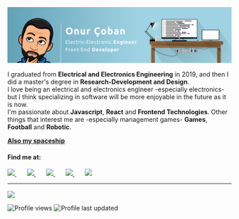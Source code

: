 <p align=center>
  
  ![Saldocc](https://github.com/Saldocc/Saldocc/blob/main/Resources/Banner.png)
  
</p>


<p align="left">
   I graduated from <b>Electrical and Electronics Engineering</b> in 2019, and then I did a master's degree in <b>Research-Development and Design</b>. <br/>
  I love being an electrical and electronics engineer -especially electronics- but I think specializing in software will be more enjoyable  in the future as it is now. <br/>
  I'm passionate about <b>Javascript</b>, <b>React</b> and <b>Frontend Technologies</b>. 
  Other things that interest me are -especially management games- <b>Games</b>, <b>Football</b> and <b>Robotic</b>.  
</p>

  <a href="https://saldoc.github.io/">
     <b>Also my spaceship</b>
  </a>

#### Find me at: 

<p align="left">
   <a href="https://twitter.com/devSaldoc">
    <img width="32px" src="https://cdn.jsdelivr.net/npm/simple-icons@v3/icons/twitter.svg">
  </a>
   &nbsp  &nbsp  &nbsp
   <a href="https://linkedin.com/in/onurcobann/">
    <img width="32px" src="https://cdn.jsdelivr.net/npm/simple-icons@v3/icons/linkedin.svg">
  </a>
     &nbsp  &nbsp  &nbsp
   <a href="https://codepen.io/saldoc">
    <img width="32px" src="https://cdn.jsdelivr.net/npm/simple-icons@v3/icons/codepen.svg">
  </a>
    &nbsp  &nbsp  &nbsp
   <a href="https://steamcommunity.com/id/saldoc">
    <img width="32px" src="https://cdn.jsdelivr.net/npm/simple-icons@v3/icons/steam.svg">
  </a>
    &nbsp  &nbsp  &nbsp
   <a href="https://www.twitch.tv/saldoc">
    <img width="32px" src="https://cdn.jsdelivr.net/npm/simple-icons@v3/icons/twitch.svg">
  </a>
</p>

---

<p align=left> 
  <img align=center src="https://github-readme-stats.vercel.app/api?username=saldoc&show_icons=true&theme=default">
</p>

![Profile views](https://visitor-badge.glitch.me/badge?page_id=saldocc.visitor-badge)
![Profile last updated](https://img.shields.io/github/last-commit/saldocc/saldocc)

